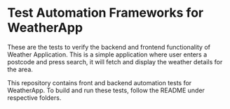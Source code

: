 # Test Automation Frameworks for WeatherApp

These are the tests to verify the backend and frontend functionality of Weather Application. This is a simple application where user enters a postcode and press search, it will fetch and display the weather details for the area.

This repository contains front and backend automation tests for WeatherApp. To build and run these tests, follow the README under respective folders.

 
